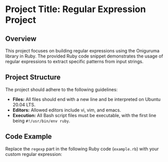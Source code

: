 # Project Title: Regular Expression Project

## Overview
This project focuses on building regular expressions using the Oniguruma library in Ruby. The provided Ruby code snippet demonstrates the usage of regular expressions to extract specific patterns from input strings.

## Project Structure
The project should adhere to the following guidelines:

- **Files:** All files should end with a new line and be interpreted on Ubuntu 20.04 LTS.
- **Editors:** Allowed editors include vi, vim, and emacs.
- **Execution:** All Bash script files must be executable, with the first line being `#!/usr/bin/env ruby`.

## Code Example
Replace the `regexp` part in the following Ruby code (`example.rb`) with your custom regular expression:

